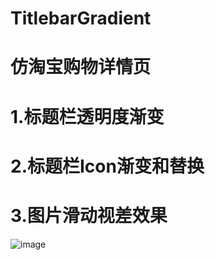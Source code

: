 # TitlebarGradient
# 仿淘宝购物详情页
# 1.标题栏透明度渐变
# 2.标题栏Icon渐变和替换
# 3.图片滑动视差效果
![image](http://img.blog.csdn.net/20170118093751985?watermark/2/text/aHR0cDovL2Jsb2cuY3Nkbi5uZXQvcXFfMjIzOTMwMTc=/font/5a6L5L2T/fontsize/400/fill/I0JBQkFCMA==/dissolve/70/gravity/Center)

